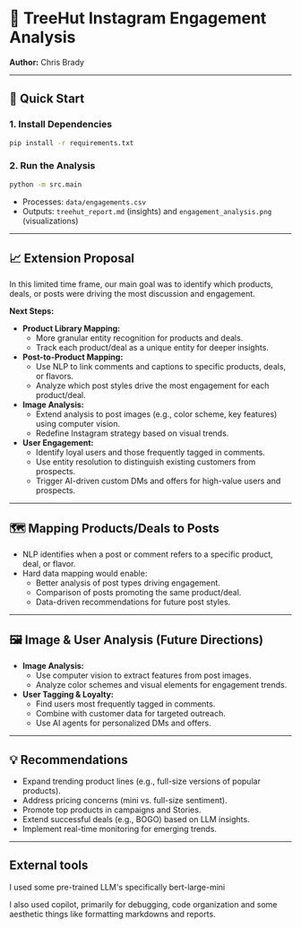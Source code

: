 # 🌳 TreeHut Instagram Engagement Analysis

**Author:** Chris Brady

---

## 🚀 Quick Start

### 1. Install Dependencies
```sh
pip install -r requirements.txt
```

### 2. Run the Analysis
```sh
python -m src.main
```
- Processes: `data/engagements.csv`
- Outputs: `treehut_report.md` (insights) and `engagement_analysis.png` (visualizations)

---

## 📈 Extension Proposal

In this limited time frame, our main goal was to identify which products, deals, or posts were driving the most discussion and engagement.

**Next Steps:**
- **Product Library Mapping:**
  - More granular entity recognition for products and deals.
  - Track each product/deal as a unique entity for deeper insights.
- **Post-to-Product Mapping:**
  - Use NLP to link comments and captions to specific products, deals, or flavors.
  - Analyze which post styles drive the most engagement for each product/deal.
- **Image Analysis:**
  - Extend analysis to post images (e.g., color scheme, key features) using computer vision.
  - Redefine Instagram strategy based on visual trends.
- **User Engagement:**
  - Identify loyal users and those frequently tagged in comments.
  - Use entity resolution to distinguish existing customers from prospects.
  - Trigger AI-driven custom DMs and offers for high-value users and prospects.

---

## 🗺️ Mapping Products/Deals to Posts

- NLP identifies when a post or comment refers to a specific product, deal, or flavor.
- Hard data mapping would enable:
  - Better analysis of post types driving engagement.
  - Comparison of posts promoting the same product/deal.
  - Data-driven recommendations for future post styles.

---

## 🖼️ Image & User Analysis (Future Directions)

- **Image Analysis:**
  - Use computer vision to extract features from post images.
  - Analyze color schemes and visual elements for engagement trends.
- **User Tagging & Loyalty:**
  - Find users most frequently tagged in comments.
  - Combine with customer data for targeted outreach.
  - Use AI agents for personalized DMs and offers.

---

## 💡 Recommendations
- Expand trending product lines (e.g., full-size versions of popular products).
- Address pricing concerns (mini vs. full-size sentiment).
- Promote top products in campaigns and Stories.
- Extend successful deals (e.g., BOGO) based on LLM insights.
- Implement real-time monitoring for emerging trends.

---

## External tools 
I used some pre-trained LLM's specifically bert-large-mini

I also used copilot, primarily for debugging, code organization and some aesthetic things like formatting markdowns and reports.